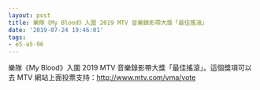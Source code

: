 ```yaml
---
layout: post
title: 樂隊《My Blood》入圍 2019 MTV 音樂錄影帶大獎「最佳搖滾」
date: '2019-07-24 19:46:01'
tags:
- e5-a5-96
---
```


樂隊《My Blood》入圍 2019 MTV 音樂錄影帶大獎「最佳搖滾」。這個獎項可以去 MTV 網站上面投票支持：http://www.mtv.com/vma/vote

